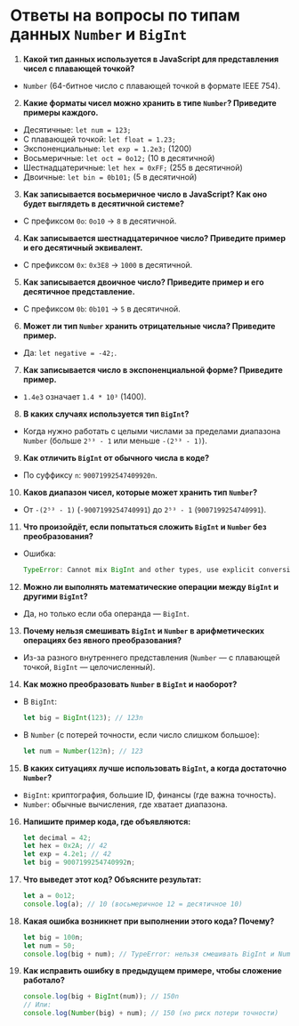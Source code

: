 # Ответы на вопросы по типам данных `Number` и `BigInt`

1. **Какой тип данных используется в JavaScript для представления чисел с плавающей точкой?**
  - `Number` (64-битное число с плавающей точкой в формате IEEE 754).

2. **Какие форматы чисел можно хранить в типе `Number`? Приведите примеры каждого.**
  - Десятичные: `let num = 123;`
  - С плавающей точкой: `let float = 1.23;`
  - Экспоненциальные: `let exp = 1.2e3;` (1200)
  - Восьмеричные: `let oct = 0o12;` (10 в десятичной)
  - Шестнадцатеричные: `let hex = 0xFF;` (255 в десятичной)
  - Двоичные: `let bin = 0b101;` (5 в десятичной)

3. **Как записывается восьмеричное число в JavaScript? Как оно будет выглядеть в десятичной системе?**
  - С префиксом `0o`: `0o10` → `8` в десятичной.

4. **Как записывается шестнадцатеричное число? Приведите пример и его десятичный эквивалент.**
  - С префиксом `0x`: `0x3E8` → `1000` в десятичной.

5. **Как записывается двоичное число? Приведите пример и его десятичное представление.**
  - С префиксом `0b`: `0b101` → `5` в десятичной.

6. **Может ли тип `Number` хранить отрицательные числа? Приведите пример.**
  - Да: `let negative = -42;`.

7. **Как записывается число в экспоненциальной форме? Приведите пример.**
  - `1.4e3` означает `1.4 * 10³` (1400).

8. **В каких случаях используется тип `BigInt`?**
  - Когда нужно работать с целыми числами за пределами диапазона `Number` (больше `2⁵³ - 1` или меньше `-(2⁵³ - 1)`).

9. **Как отличить `BigInt` от обычного числа в коде?**
  - По суффиксу `n`: `90071992547409920n`.

10. **Каков диапазон чисел, которые может хранить тип `Number`?**
  - От `-(2⁵³ - 1)` (`-9007199254740991`) до `2⁵³ - 1` (`9007199254740991`).

11. **Что произойдёт, если попытаться сложить `BigInt` и `Number` без преобразования?**
  - Ошибка:
    ```javascript  
    TypeError: Cannot mix BigInt and other types, use explicit conversions  
    ```  

12. **Можно ли выполнять математические операции между `BigInt` и другими `BigInt`?**
  - Да, но только если оба операнда — `BigInt`.

13. **Почему нельзя смешивать `BigInt` и `Number` в арифметических операциях без явного преобразования?**
  - Из-за разного внутреннего представления (`Number` — с плавающей точкой, `BigInt` — целочисленный).

14. **Как можно преобразовать `Number` в `BigInt` и наоборот?**
  - В `BigInt`:
    ```javascript  
    let big = BigInt(123); // 123n  
    ```  
  - В `Number` (с потерей точности, если число слишком большое):
    ```javascript  
    let num = Number(123n); // 123  
    ```  

15. **В каких ситуациях лучше использовать `BigInt`, а когда достаточно `Number`?**
  - `BigInt`: криптография, большие ID, финансы (где важна точность).
  - `Number`: обычные вычисления, где хватает диапазона.

16. **Напишите пример кода, где объявляются:**
    ```javascript  
    let decimal = 42;  
    let hex = 0x2A; // 42  
    let exp = 4.2e1; // 42  
    let big = 9007199254740992n;  
    ```  

17. **Что выведет этот код? Объясните результат:**
    ```javascript  
    let a = 0o12;  
    console.log(a); // 10 (восьмеричное 12 = десятичное 10)  
    ```  

18. **Какая ошибка возникнет при выполнении этого кода? Почему?**
    ```javascript  
    let big = 100n;  
    let num = 50;  
    console.log(big + num); // TypeError: нельзя смешивать BigInt и Number  
    ```  

19. **Как исправить ошибку в предыдущем примере, чтобы сложение работало?**
    ```javascript  
    console.log(big + BigInt(num)); // 150n  
    // Или:  
    console.log(Number(big) + num); // 150 (но риск потери точности)  
    ```  
